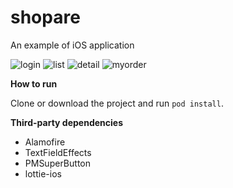 # shopare
An example of iOS application


![login](https://github.com/ecenurozsy/shopare/blob/main/images/login.png) 
![list](https://github.com/ecenurozsy/shopare/blob/main/images/list.png)
![detail](https://github.com/ecenurozsy/shopare/blob/main/images/detail.png)
![myorder](https://github.com/ecenurozsy/shopare/blob/main/images/myorder.png)

**How to run**

Clone or download the project and run `pod install`.

**Third-party dependencies**

- Alamofire
- TextFieldEffects
- PMSuperButton
- lottie-ios

